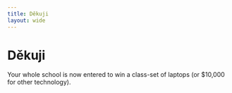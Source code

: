 ```yaml
---
title: Děkuji
layout: wide
---
```


# Děkuji

Your whole school is now entered to win a class-set of laptops (or $10,000 for other technology).